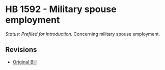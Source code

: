 # HB 1592 - Military spouse employment
*Status: Prefiled for introduction.*
Concerning military spouse employment.

## Revisions
* [Original Bill](1/)